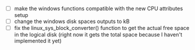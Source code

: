 - [ ] make the windows functions compatible with the new CPU attributes setup
- [ ] change the windows disk spaces outputs to kB
- [ ] fix the linux_sys_block_converter() function to get the actual free space in the logical disk (right now it gets the total space because I haven't implemented it yet)